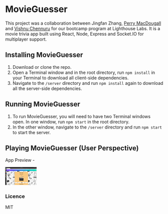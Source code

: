# MovieGuesser

This project was a collaboration between Jingfan Zhang, [Perry MacDougall](https://github.com/perrymacdougall/) and [Vishnu Chennuru](https://github.com/vishnuchen) for our bootcamp program at Lighthouse Labs. It is a movie trivia app built using React, Node, Express and Socket.IO for multiplayer support.

## Installing MovieGuesser

1. Download or clone the repo.
2. Open a Terminal window and in the root directory, run `npm install` in your Terminal to download all client-side dependencies.
3. Navigate to the `/server` directory and run `npm install` again to download all the server-side dependencies.

## Running MovieGuesser

1. To run MovieGuesser, you will need to have two Terminal windows open. In one window, run `npm start` in the root directory.
2. In the other window, navigate to the `/server` directory and run `npm start` to start the server.

## Playing MovieGuesser (User Perspective)

App Preview - 

<img src="https://github.com/vishnuchen/Movie-Guesser/blob/master/Images/Final-test.gif" width="100">

### Licence
MIT